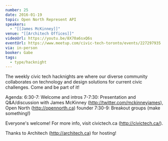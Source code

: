```yaml
---
number: 25
date: 2016-01-19
topic: Open North Represent API
speakers:
  - "[[James McKinney]]"
venue: "[[Architech Offices]]"
videoUrl: https://youtu.be/8X70a6sxQ6s
eventUrl: https://www.meetup.com/civic-tech-toronto/events/227297935
via: in-person
booker: Gabe
tags:
  - type/hacknight
---
```


The weekly civic tech hacknights are where our diverse community collaborates on technology and design solutions for current civic challenges. Come and be part of it!

Agenda:
6:30-7: Welcome and intros
7-7:30: Presentation and Q&A/discussion with James McKinney (http://twitter.com/mckinneyjames), Open North (http://opennorth.ca) founder
7:30-9: Breakout groups (make something!)

Everyone's welcome! For more info, visit civictech.ca (http://civictech.ca/).

Thanks to Architech (http://architech.ca) for hosting!